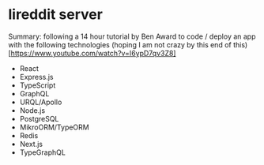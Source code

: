 # lireddit server

Summary: following a 14 hour tutorial by Ben Award to code / deploy an app with the following technologies (hoping I am not crazy by this end of this) [https://www.youtube.com/watch?v=I6ypD7qv3Z8]

-   React
-   Express.js
-   TypeScript
-   GraphQL
-   URQL/Apollo
-   Node.js
-   PostgreSQL
-   MikroORM/TypeORM
-   Redis
-   Next.js
-   TypeGraphQL

